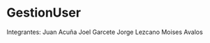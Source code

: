 # GestionUser
Integrantes:
      Juan Acuña
      Joel Garcete
      Jorge Lezcano
      Moises Avalos
